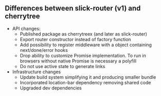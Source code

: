 ## Differences between slick-router (v1) and cherrytree

* API changes:
  * Published package as cherrytreex (and later as slick-router)
  * Export router constructor instead of factory function
  * Add possibility to register middleware with a object containing next/done/error hooks
  * Drop ability to customize Promise implementation. To run in browsers without native Promise is necessary a polyfill
  * Do not use active state to generate links
* Infrastructure changes  
  * Update build system simplifying it and producing smaller bundle
  * Incorporated location-bar dependency removing shared code
  * Upgraded dev dependencies
